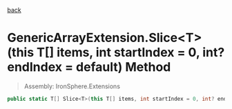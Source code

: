 ﻿

[back](/IronSphere.Extensions/types/GenericArrayExtension)

# GenericArrayExtension.Slice&lt;T&gt;(this T[] items, int startIndex = 0, int? endIndex = default) Method

> Assembly: IronSphere.Extensions

```csharp
public static T[] Slice<T>(this T[] items, int startIndex = 0, int? endIndex = default);
```



 